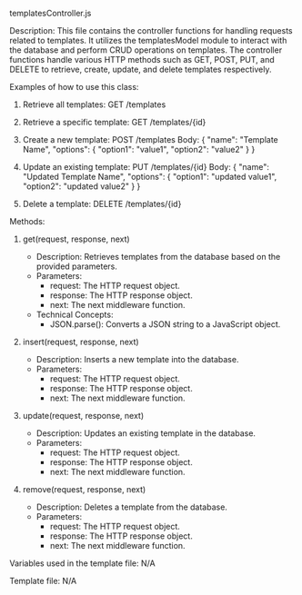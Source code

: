 templatesController.js

Description:
This file contains the controller functions for handling requests related to templates. It utilizes the templatesModel module to interact with the database and perform CRUD operations on templates. The controller functions handle various HTTP methods such as GET, POST, PUT, and DELETE to retrieve, create, update, and delete templates respectively.

Examples of how to use this class:

1. Retrieve all templates:
   GET /templates

2. Retrieve a specific template:
   GET /templates/{id}

3. Create a new template:
   POST /templates
   Body: {
           "name": "Template Name",
           "options": {
             "option1": "value1",
             "option2": "value2"
           }
         }

4. Update an existing template:
   PUT /templates/{id}
   Body: {
           "name": "Updated Template Name",
           "options": {
             "option1": "updated value1",
             "option2": "updated value2"
           }
         }

5. Delete a template:
   DELETE /templates/{id}

Methods:

1. get(request, response, next)
   - Description: Retrieves templates from the database based on the provided parameters.
   - Parameters:
     - request: The HTTP request object.
     - response: The HTTP response object.
     - next: The next middleware function.
   - Technical Concepts:
     - JSON.parse(): Converts a JSON string to a JavaScript object.

2. insert(request, response, next)
   - Description: Inserts a new template into the database.
   - Parameters:
     - request: The HTTP request object.
     - response: The HTTP response object.
     - next: The next middleware function.

3. update(request, response, next)
   - Description: Updates an existing template in the database.
   - Parameters:
     - request: The HTTP request object.
     - response: The HTTP response object.
     - next: The next middleware function.

4. remove(request, response, next)
   - Description: Deletes a template from the database.
   - Parameters:
     - request: The HTTP request object.
     - response: The HTTP response object.
     - next: The next middleware function.

Variables used in the template file: N/A

Template file: N/A